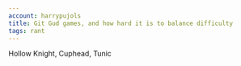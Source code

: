 ```yaml
---
account: harrypujols
title: Git Gud games, and how hard it is to balance difficulty
tags: rant
---
```


Hollow Knight, Cuphead, Tunic
